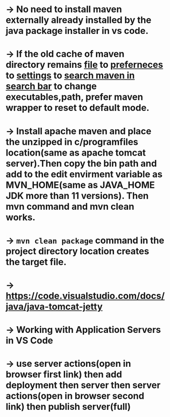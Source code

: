 # -> No need to install maven externally already installed by the java package installer in vs code.

# -> If the old cache of maven directory remains <ins>file</ins> to <ins>preferneces</ins> to <ins>settings</ins> to <ins> search maven in search bar</ins> to change executables,path, prefer maven wrapper to reset to default mode.

# -> Install apache maven and place the unzipped in c/programfiles location(same as apache tomcat server).Then copy the bin path and add to the edit envirment variable as MVN_HOME(same as JAVA_HOME JDK more than 11 versions). Then mvn command and mvn clean works.

# -> `mvn clean package` command in the project directory location creates the target file.

# -> https://code.visualstudio.com/docs/java/java-tomcat-jetty

# -> Working with Application Servers in VS Code 

# -> use server actions(open in browser first link) then add deployment then server then server actions(open in browser second link) then publish server(full)
